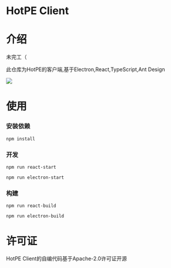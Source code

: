 # HotPE Client

# 介绍
未完工（

此仓库为HotPE的客户端,基于Electron,React,TypeScript,Ant Design

![](https://pic.imgdb.cn/item/631aecdd16f2c2beb185bb6c.png)

# 使用

### 安装依赖
`npm install`

### 开发
`npm run react-start`

`npm run electron-start`

### 构建
`npm run react-build`

`npm run electron-build`

# 许可证
HotPE Client的自编代码基于Apache-2.0许可证开源
